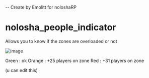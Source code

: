 -- Create by Emolitt for noloshaRP

# nolosha_people_indicator
Allows you to know if the zones are overloaded or not

![image](https://user-images.githubusercontent.com/93606636/187936926-e4f2afb6-201e-48dd-b7a4-444ed47f88be.png)

Green : ok
Orange : +25 players on zone
Red : +31 players on zone

(u can edit this)
